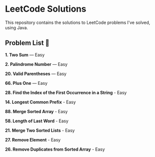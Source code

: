 # LeetCode Solutions

This repository contains the solutions to LeetCode problems I've solved, using Java.

## Problem List 📝

**1. Two Sum** — Easy  

**2. Palindrome Number** — Easy  

**20. Valid Parentheses** — Easy  

**66. Plus One** — Easy  

**28. Find the Index of the First Occurrence in a String** - Easy

**14. Longest Common Prefix** - Easy

**88. Merge Sorted Array** - Easy

**58. Length of Last Word** - Easy

**21. Merge Two Sorted Lists** - Easy

**27. Remove Element** - Easy

**26. Remove Duplicates from Sorted Array** - Easy


